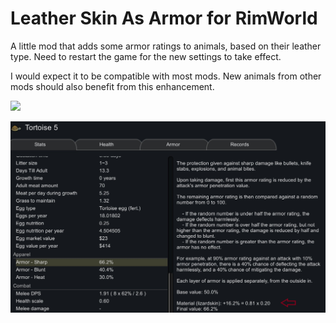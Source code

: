 # Leather Skin As Armor for RimWorld

A little mod that adds some armor ratings to animals, based on their leather type. Need to restart the game for the new settings to take effect.

I would expect it to be compatible with most mods. New animals from other mods should also benefit from this enhancement.

[<img src="https://i.imgur.com/N8E4pyP.png" height="50">](https://steamcommunity.com/workshop/filedetails/?id=2761316378)


![](./About/Preview.png)
